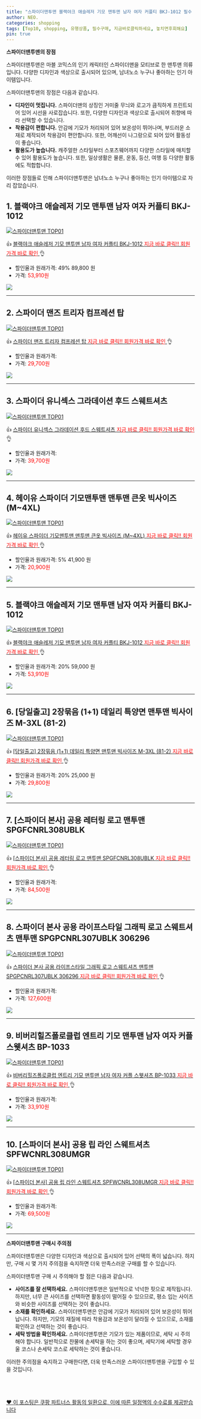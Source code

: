 ```yaml
---
title: "스파이더맨투맨 블랙야크 애슬레저 기모 맨투맨 남자 여자 커플티 BKJ-1012 필수 필요 추천 제품 비교 최저 가격 비교 장점 구매 후기 구매평"
author: NEO.
categories: shopping
tags: [Top10, shopping, 유행상품, 필수구매, 지금바로클릭하세요, 놓치면후회해요]
pin: true
---
```

**스파이더맨투맨의 장점**

스파이더맨투맨은 마블 코믹스의 인기 캐릭터인 스파이더맨을 모티브로 한 맨투맨 의류입니다. 다양한 디자인과 색상으로 출시되어 있으며, 남녀노소 누구나 좋아하는 인기 아이템입니다.

스파이더맨투맨의 장점은 다음과 같습니다.

* **디자인이 멋집니다.** 스파이더맨의 상징인 거미줄 무늬와 로고가 큼직하게 프린트되어 있어 시선을 사로잡습니다. 또한, 다양한 디자인과 색상으로 출시되어 취향에 따라 선택할 수 있습니다.
* **착용감이 편합니다.** 안감에 기모가 처리되어 있어 보온성이 뛰어나며, 부드러운 소재로 제작되어 착용감이 편안합니다. 또한, 어깨선이 나그랑으로 되어 있어 활동성이 좋습니다.
* **활용도가 높습니다.** 캐주얼한 스타일부터 스포츠웨어까지 다양한 스타일에 매치할 수 있어 활용도가 높습니다. 또한, 일상생활은 물론, 운동, 등산, 여행 등 다양한 활동에도 적합합니다.

이러한 장점들로 인해 스파이더맨투맨은 남녀노소 누구나 좋아하는 인기 아이템으로 자리 잡았습니다.

   

## 1. 블랙야크 애슬레저 기모 맨투맨 남자 여자 커플티 BKJ-1012

[![스파이더맨투맨 TOP01](https://thumbnail8.coupangcdn.com/thumbnails/remote/490x490ex/image/vendor_inventory/cf86/d9dcb6235b61fddb4d2804504445c3cf0fc29e5ed74e37c0c62c43976a80.jpg)](https://link.coupang.com/re/AFFSDP?lptag=AF3617701&subid=GithubCoopas&pageKey=6839802639&traceid=V0-153&itemId=16261320793&vendorItemId=87488697620)


👍 [블랙야크 애슬레저 기모 맨투맨 남자 여자 커플티 BKJ-1012 <font color=red> 지금 바로 클릭!! 회원가격 바로 확인 </font> ](https://link.coupang.com/re/AFFSDP?lptag=AF3617701&subid=GithubCoopas&pageKey=6839802639&traceid=V0-153&itemId=16261320793&vendorItemId=87488697620) 👌 


- 할인율과 원래가격: 49%  89,800   원
- 가격: <span style='color:red'>53,910원</span>

[![](/discount_price.png)](https://link.coupang.com/re/AFFSDP?lptag=AF3617701&subid=GithubCoopas&pageKey=6839802639&traceid=V0-153&itemId=16261320793&vendorItemId=87488697620)

---


   

## 2. 스파이더 맨즈 트리자 컴프레션 탑

[![스파이더맨투맨 TOP01](https://thumbnail8.coupangcdn.com/thumbnails/remote/490x490ex/image/vendor_inventory/e45e/e37514aeab3db11d8458b2a770c9ed0cd09cad3db386e1bbc72ba8d21c54.jpg)](https://link.coupang.com/re/AFFSDP?lptag=AF3617701&subid=GithubCoopas&pageKey=7520132999&traceid=V0-153&itemId=19722117985&vendorItemId=86826244526)


👍 [스파이더 맨즈 트리자 컴프레션 탑 <font color=red> 지금 바로 클릭!! 회원가격 바로 확인 </font> ](https://link.coupang.com/re/AFFSDP?lptag=AF3617701&subid=GithubCoopas&pageKey=7520132999&traceid=V0-153&itemId=19722117985&vendorItemId=86826244526) 👌 


- 할인율과 원래가격: 
- 가격: <span style='color:red'>29,700원</span>

[![](/discount_price.png)](https://link.coupang.com/re/AFFSDP?lptag=AF3617701&subid=GithubCoopas&pageKey=7520132999&traceid=V0-153&itemId=19722117985&vendorItemId=86826244526)

---


   

## 3. 스파이더 유니섹스 그라데이션 후드 스웨트셔츠

[![스파이더맨투맨 TOP01](https://thumbnail6.coupangcdn.com/thumbnails/remote/490x490ex/image/vendor_inventory/c3a9/314b62b65f24b8c96fac258129a3cfb2d9cd3ab3ce54a6d16442b5bbbfad.jpg)](https://link.coupang.com/re/AFFSDP?lptag=AF3617701&subid=GithubCoopas&pageKey=7520132887&traceid=V0-153&itemId=19722117231&vendorItemId=86826244198)


👍 [스파이더 유니섹스 그라데이션 후드 스웨트셔츠 <font color=red> 지금 바로 클릭!! 회원가격 바로 확인 </font> ](https://link.coupang.com/re/AFFSDP?lptag=AF3617701&subid=GithubCoopas&pageKey=7520132887&traceid=V0-153&itemId=19722117231&vendorItemId=86826244198) 👌 


- 할인율과 원래가격: 
- 가격: <span style='color:red'>39,700원</span>

[![](/discount_price.png)](https://link.coupang.com/re/AFFSDP?lptag=AF3617701&subid=GithubCoopas&pageKey=7520132887&traceid=V0-153&itemId=19722117231&vendorItemId=86826244198)

---


   

## 4. 헤이유 스파이더 기모맨투맨 맨투맨 큰옷 빅사이즈 (M~4XL)

[![스파이더맨투맨 TOP01](https://thumbnail6.coupangcdn.com/thumbnails/remote/490x490ex/image/vendor_inventory/0bac/75b6e0aeb814024012212c95e6123445c962be24f3d7034c43a0ba424b8e.jpg)](https://link.coupang.com/re/AFFSDP?lptag=AF3617701&subid=GithubCoopas&pageKey=6191443435&traceid=V0-153&itemId=12223241617&vendorItemId=79493945602)


👍 [헤이유 스파이더 기모맨투맨 맨투맨 큰옷 빅사이즈 (M~4XL) <font color=red> 지금 바로 클릭!! 회원가격 바로 확인 </font> ](https://link.coupang.com/re/AFFSDP?lptag=AF3617701&subid=GithubCoopas&pageKey=6191443435&traceid=V0-153&itemId=12223241617&vendorItemId=79493945602) 👌 


- 할인율과 원래가격: 5%  41,900   원
- 가격: <span style='color:red'>20,900원</span>

[![](/discount_price.png)](https://link.coupang.com/re/AFFSDP?lptag=AF3617701&subid=GithubCoopas&pageKey=6191443435&traceid=V0-153&itemId=12223241617&vendorItemId=79493945602)

---


   

## 5. 블랙야크 애슬레저 기모 맨투맨 남자 여자 커플티 BKJ-1012

[![스파이더맨투맨 TOP01](https://thumbnail10.coupangcdn.com/thumbnails/remote/490x490ex/image/vendor_inventory/ea1c/eb9256631a7b51472ce0d2b265b5cbb3928df0268b261ec00ed2ad261812.jpg)](https://link.coupang.com/re/AFFSDP?lptag=AF3617701&subid=GithubCoopas&pageKey=6839802639&traceid=V0-153&itemId=16261320789&vendorItemId=87488697680)


👍 [블랙야크 애슬레저 기모 맨투맨 남자 여자 커플티 BKJ-1012 <font color=red> 지금 바로 클릭!! 회원가격 바로 확인 </font> ](https://link.coupang.com/re/AFFSDP?lptag=AF3617701&subid=GithubCoopas&pageKey=6839802639&traceid=V0-153&itemId=16261320789&vendorItemId=87488697680) 👌 


- 할인율과 원래가격: 20%  59,000   원
- 가격: <span style='color:red'>53,910원</span>

[![](/discount_price.png)](https://link.coupang.com/re/AFFSDP?lptag=AF3617701&subid=GithubCoopas&pageKey=6839802639&traceid=V0-153&itemId=16261320789&vendorItemId=87488697680)

---


   

## 6. [당일출고] 2장묶음 (1+1) 데일리 특양면 맨투맨 빅사이즈 M-3XL (81-2)

[![스파이더맨투맨 TOP01](https://thumbnail10.coupangcdn.com/thumbnails/remote/490x490ex/image/vendor_inventory/392b/5778fc135760f5570bf946040c153cc0833650c65e4287f5f8c58026f22f.png)](https://link.coupang.com/re/AFFSDP?lptag=AF3617701&subid=GithubCoopas&pageKey=6865866181&traceid=V0-153&itemId=16410152058&vendorItemId=79564045013)


👍 [[당일출고] 2장묶음 (1+1) 데일리 특양면 맨투맨 빅사이즈 M-3XL (81-2) <font color=red> 지금 바로 클릭!! 회원가격 바로 확인 </font> ](https://link.coupang.com/re/AFFSDP?lptag=AF3617701&subid=GithubCoopas&pageKey=6865866181&traceid=V0-153&itemId=16410152058&vendorItemId=79564045013) 👌 


- 할인율과 원래가격: 20%  25,000   원
- 가격: <span style='color:red'>29,800원</span>

[![](/discount_price.png)](https://link.coupang.com/re/AFFSDP?lptag=AF3617701&subid=GithubCoopas&pageKey=6865866181&traceid=V0-153&itemId=16410152058&vendorItemId=79564045013)

---


   

## 7. [스파이더 본사] 공용 레터링 로고 맨투맨 SPGFCNRL308UBLK

[![스파이더맨투맨 TOP01](https://thumbnail6.coupangcdn.com/thumbnails/remote/490x490ex/image/vendor_inventory/eefe/c6197d6812f53584a6e7a15da345213a317e776f35cec708fe46fbb3d5fb.jpg)](https://link.coupang.com/re/AFFSDP?lptag=AF3617701&subid=GithubCoopas&pageKey=7291942471&traceid=V0-153&itemId=18639742439&vendorItemId=85774878240)


👍 [[스파이더 본사] 공용 레터링 로고 맨투맨 SPGFCNRL308UBLK <font color=red> 지금 바로 클릭!! 회원가격 바로 확인 </font> ](https://link.coupang.com/re/AFFSDP?lptag=AF3617701&subid=GithubCoopas&pageKey=7291942471&traceid=V0-153&itemId=18639742439&vendorItemId=85774878240) 👌 


- 할인율과 원래가격: 
- 가격: <span style='color:red'>84,500원</span>

[![](/discount_price.png)](https://link.coupang.com/re/AFFSDP?lptag=AF3617701&subid=GithubCoopas&pageKey=7291942471&traceid=V0-153&itemId=18639742439&vendorItemId=85774878240)

---


   

## 8. 스파이더 본사 공용 라이프스타일 그래픽 로고 스웨트셔츠 맨투맨 SPGPCNRL307UBLK 306296

[![스파이더맨투맨 TOP01](https://thumbnail8.coupangcdn.com/thumbnails/remote/490x490ex/image/vendor_inventory/eb5d/7ad3e21387f2f32c44a35975ecab2a344b83bf9ccd5efa7343d1592e6444.jpg)](https://link.coupang.com/re/AFFSDP?lptag=AF3617701&subid=GithubCoopas&pageKey=7601633635&traceid=V0-153&itemId=20110345873&vendorItemId=87205112018)


👍 [스파이더 본사 공용 라이프스타일 그래픽 로고 스웨트셔츠 맨투맨 SPGPCNRL307UBLK 306296 <font color=red> 지금 바로 클릭!! 회원가격 바로 확인 </font> ](https://link.coupang.com/re/AFFSDP?lptag=AF3617701&subid=GithubCoopas&pageKey=7601633635&traceid=V0-153&itemId=20110345873&vendorItemId=87205112018) 👌 


- 할인율과 원래가격: 
- 가격: <span style='color:red'>127,600원</span>

[![](/discount_price.png)](https://link.coupang.com/re/AFFSDP?lptag=AF3617701&subid=GithubCoopas&pageKey=7601633635&traceid=V0-153&itemId=20110345873&vendorItemId=87205112018)

---


   

## 9. 비버리힐즈폴로클럽 엔트리 기모 맨투맨 남자 여자 커플 스웻셔츠 BP-1033

[![스파이더맨투맨 TOP01](https://thumbnail7.coupangcdn.com/thumbnails/remote/490x490ex/image/vendor_inventory/0a47/ca7f344309cb60e4b3e7c8351cb7e695dc8576c1ed7705018b5e7e842b0a.jpg)](https://link.coupang.com/re/AFFSDP?lptag=AF3617701&subid=GithubCoopas&pageKey=7713855686&traceid=V0-153&itemId=20684634735&vendorItemId=87756532415)


👍 [비버리힐즈폴로클럽 엔트리 기모 맨투맨 남자 여자 커플 스웻셔츠 BP-1033 <font color=red> 지금 바로 클릭!! 회원가격 바로 확인 </font> ](https://link.coupang.com/re/AFFSDP?lptag=AF3617701&subid=GithubCoopas&pageKey=7713855686&traceid=V0-153&itemId=20684634735&vendorItemId=87756532415) 👌 


- 할인율과 원래가격: 
- 가격: <span style='color:red'>33,910원</span>

[![](/discount_price.png)](https://link.coupang.com/re/AFFSDP?lptag=AF3617701&subid=GithubCoopas&pageKey=7713855686&traceid=V0-153&itemId=20684634735&vendorItemId=87756532415)

---


   

## 10. [스파이더 본사] 공용 립 라인 스웨트셔츠 SPFWCNRL308UMGR

[![스파이더맨투맨 TOP01](https://thumbnail10.coupangcdn.com/thumbnails/remote/490x490ex/image/vendor_inventory/0fb2/ee9bc3b36123f12e84e300a0cc6f9da5dd3d4af3e1f84e514d6ffa955a6e.jpg)](https://link.coupang.com/re/AFFSDP?lptag=AF3617701&subid=GithubCoopas&pageKey=7325232532&traceid=V0-153&itemId=18795623113&vendorItemId=85926568470)


👍 [[스파이더 본사] 공용 립 라인 스웨트셔츠 SPFWCNRL308UMGR <font color=red> 지금 바로 클릭!! 회원가격 바로 확인 </font> ](https://link.coupang.com/re/AFFSDP?lptag=AF3617701&subid=GithubCoopas&pageKey=7325232532&traceid=V0-153&itemId=18795623113&vendorItemId=85926568470) 👌 


- 할인율과 원래가격: 
- 가격: <span style='color:red'>69,500원</span>

[![](/discount_price.png)](https://link.coupang.com/re/AFFSDP?lptag=AF3617701&subid=GithubCoopas&pageKey=7325232532&traceid=V0-153&itemId=18795623113&vendorItemId=85926568470)

---
**스파이더맨투맨 구매시 주의점**

스파이더맨투맨은 다양한 디자인과 색상으로 출시되어 있어 선택의 폭이 넓습니다. 하지만, 구매 시 몇 가지 주의점을 숙지하면 더욱 만족스러운 구매를 할 수 있습니다.

스파이더맨투맨 구매 시 주의해야 할 점은 다음과 같습니다.

* **사이즈를 잘 선택하세요.** 스파이더맨투맨은 일반적으로 넉넉한 핏으로 제작됩니다. 하지만, 너무 큰 사이즈를 선택하면 활동성이 떨어질 수 있으므로, 평소 입는 사이즈와 비슷한 사이즈를 선택하는 것이 좋습니다.
* **소재를 확인하세요.** 스파이더맨투맨은 안감에 기모가 처리되어 있어 보온성이 뛰어납니다. 하지만, 기모의 재질에 따라 착용감과 보온성이 달라질 수 있으므로, 소재를 확인하고 선택하는 것이 좋습니다.
* **세탁 방법을 확인하세요.** 스파이더맨투맨은 기모가 있는 제품이므로, 세탁 시 주의해야 합니다. 일반적으로 찬물에 손세탁을 하는 것이 좋으며, 세탁기에 세탁할 경우 울 코스나 손세탁 코스로 세탁하는 것이 좋습니다.

이러한 주의점을 숙지하고 구매한다면, 더욱 만족스러운 스파이더맨투맨을 구입할 수 있을 것입니다.<br><br><br><br><br> [ ❤  이 포스팅은 쿠팡 파트너스 활동의 일환으로, 이에 따른 일정액의 수수료를 제공받습니다](https://link.coupang.com/a/bcEFyh)